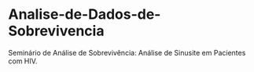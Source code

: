 # Analise-de-Dados-de-Sobrevivencia
Seminário de Análise de Sobrevivência: Análise de Sinusite em Pacientes com HIV.
